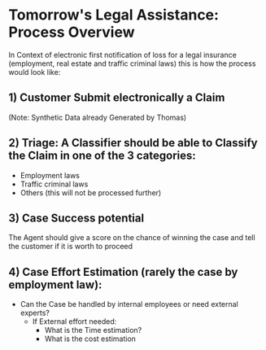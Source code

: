 # Tomorrow's Legal Assistance: Process Overview
In Context of electronic first notification of loss for a legal insurance  (employment, real estate and traffic criminal laws) this is how the process would look like:

## 1) Customer Submit electronically a Claim 
(Note: Synthetic Data already Generated by Thomas)
## 2) Triage: A Classifier should be able to Classify the Claim in one of the 3 categories:
- Employment laws
- Traffic criminal laws
- Others (this will not be processed further)
## 3) Case Success potential
The Agent should give a score on the chance of winning the case and tell the customer if it is worth to proceed
## 4) Case  Effort Estimation (rarely the case by employment law):
- Can the Case be handled by internal employees or need external experts?
  - If External effort needed: 	
    - What is the Time estimation?
    - What is the cost estimation
